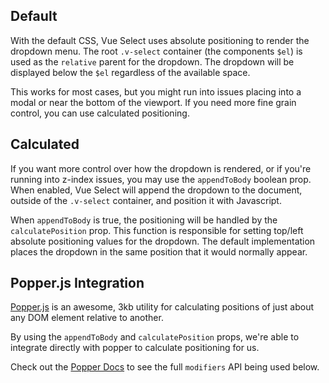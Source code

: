 ## Default

With the default CSS, Vue Select uses absolute positioning to render the dropdown menu. The root
`.v-select` container (the components `$el`) is used as the `relative` parent for the dropdown. The
dropdown will be displayed below the `$el` regardless of the available space.

This works for most cases, but you might run into issues placing into a modal or near the bottom of
the viewport. If you need more fine grain control, you can use calculated positioning.

## Calculated <Badge text="v3.7.0+" />

If you want more control over how the dropdown is rendered, or if you're running into z-index issues,
you may use the `appendToBody` boolean prop. When enabled, Vue Select will append the dropdown to
the document, outside of the `.v-select` container, and position it with Javascript.

When `appendToBody` is true, the positioning will be handled by the `calculatePosition` prop. This
function is responsible for setting top/left absolute positioning values for the dropdown. The
default implementation places the dropdown in the same position that it would normally appear.

## Popper.js Integration <Badge text="v3.7.0+" />

[Popper.js](https://popper.js.org/) is an awesome, 3kb utility for calculating positions of just
about any DOM element relative to another.

By using the `appendToBody` and `calculatePosition` props, we're able to integrate directly with
popper to calculate positioning for us.

<PositionedWithPopper />

Check out the [Popper Docs](https://popper.js.org/docs/v2/modifiers/) to see the full `modifiers`
API being used below.
